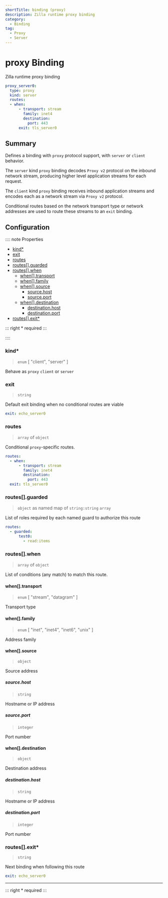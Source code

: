 ```yaml
---
shortTitle: binding (proxy)
description: Zilla runtime proxy binding
category:
  - Binding
tag:
  - Proxy
  - Server
---
```


# proxy Binding

Zilla runtime proxy binding

```yaml {2}
proxy_server0:
  type: proxy
  kind: server
  routes:
  - when:
      - transport: stream
        family: inet4
        destination:
          port: 443
      exit: tls_server0
```
## Summary
Defines a binding with `proxy` protocol support, with `server` or `client` behavior.

The `server` kind `proxy` binding decodes `Proxy v2` protocol on the inbound network stream, producing higher level application streams for each request.

The `client` kind `proxy` binding receives inbound application streams and encodes each as a network stream via `Proxy v2` protocol.

Conditional routes based on the network transport type or network addresses are used to route these streams to an `exit` binding.

## Configuration

:::: note Properties

- [kind\*](#kind)
- [exit](#exit)
- [routes](#routes)
- [routes\[\].guarded](#routes-guarded)
- [routes\[\].when](#routes-when)
  - [when\[\].transport](#when-transport)
  - [when\[\].family](#when-family)
  - [when\[\].source](#when-source)
    - [source.host](#source-host)
    - [source.port](#source-port)
  - [when\[\].destination](#when-destination)
    - [destination.host](#destination-host)
    - [destination.port](#destination-port)
- [routes\[\].exit\*](#routes-exit)


::: right
\* required
:::

::::


### kind\*

> `enum` [ "client", "server" ]

Behave as `proxy` `client` or `server`

### exit

> `string`

Default exit binding when no conditional routes are viable

```yaml
exit: echo_server0
```

### routes

> `array` of `object`

Conditional `proxy`-specific routes.

```yaml
routes:
  - when:
      - transport: stream
        family: inet4
        destination:
          port: 443
  exit: tls_server0
```

### routes[].guarded

> `object` as named map of `string:string` `array`

List of roles required by each named guard to authorize this route

```yaml
routes:
  - guarded:
      test0:
        - read:items
```

### routes[].when

> `array` of `object`

List of conditions (any match) to match this route.

#### when[].transport

> `enum` [ "stream", "datagram" ]

Transport type

#### when[].family

> `enum` [ "inet", "inet4", "inet6", "unix" ]

Address family

#### when[].source

> `object`

Source address

##### source.host

> `string`

Hostname or IP address

##### source.port

> `integer`

Port number

#### when[].destination

> `object`

Destination address

##### destination.host

> `string`

Hostname or IP address

##### destination.port

> `integer`

Port number


### routes[].exit\*

> `string`

Next binding when following this route

```yaml
exit: echo_server0
```

---

::: right
\* required
:::

